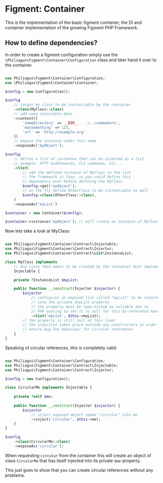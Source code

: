 # Figment: Container

This is the implementation of the basic figment container, the DI and container implementation of the growing Figment PHP Framework.

## How to define dependencies?

In order to create a figment configuration simply use the `\Philiagus\Figment\Container\Configuration` class and later hand it over to the container.

```php

use Philiagus\Figment\Container\Configuration;
use \Philiagus\Figment\Container\Container;

$config = new Configuration();

$config
    // target my class to be instantiable by the container
    ->class(MyClass::class)
    // add some injectable data
    ->context([
        'someDirectory' => __DIR__ . '/../somewhere',
        'maxSomething' => 123,
        'url' => 'http://example.org'
    ])
    // expose the instance under this name
    ->exposeAs('myObject');

$config
    // define a list of instances that can be injected as a list
    // example: HTTP middlewares, CLI commands, etc...
    ->list(
        // add the defined instance of MyClass to the list
        // the framework is lazy, so you could define this
        // dependency even before defining the MyClass 
        $config->get('myObject'),
        // on the fly define OtherClass to be instantiable as well 
        $config->class(OtherClass::class),
    )
    ->exposeAs('myList')

$container = new Container($config);

$container->instance('myObject'); // will create an instance of MyClass
```

Now lets take a look at MyClass:
```php

use Philiagus\Figment\Container\Contract\Injectable;
use Philiagus\Figment\Container\Contract\Injector;
use Philiagus\Figment\Container\Contract\List\InstanceList;

class MyClass implements
    // any class that wants to be created by the container must implement this interface
    Injectable { 

    private ?InstanceList $myList;

    public function __construct(Injector $injector) {
        $injector
            // configures an exposed list called "myList" to be injected
            // into the private $myList property
            // the property must be type-hinted as nullable due to
            // PHP wanting to set it to null for this by-reference handling
            ->list('myList', $this->myList);    
        // the property is still null at this line!
        // the injection takes place outside any constructors in order to
        // ensure bug-fee behaviour for circular references
    }
}
```

Speaking of circular references, this is completely valid:

```php

use Philiagus\Figment\Container\Configuration;
use Philiagus\Figment\Container\Contract\Injectable;
use Philiagus\Figment\Container\Contract\Injector;

$config = new Configuration();

class CircularMe implements Injectable {
    
    private ?self $me;
    
    public function __construct(Injector $injector) {
        $injector
            // inject exposed object named "circular" into me
            ->inject('circular', $this->me);
    }
}

$config
    ->class(CircularMe::class)
    ->exposeAs('circular');
```

When requesting `circular` from the container this will create an object of class `CircularMe` that has itself injected into its private `$me`-property.

This just goes to show that you can create circular references without any problems.
